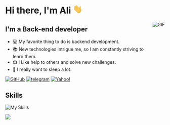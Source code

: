 # Hi there, I'm Ali  <img width="30px" src="https://github.com/SatYu26/SatYu26/raw/master/Assets/Hi.gif" />

<img align="right" alt="GIF" height="190px" src="https://octodex.github.com/images/Fintechtocat.png" />

## I'm a Back-end developer

- 💻 My favorite thing to do is backend development.
- 📚 New technologies intrigue me, so I am constantly striving to learn them.
- 📺 I Like help to others and solve new challenges.
- 🔴 I really want to sleep a lot.

[![GitHub](https://img.shields.io/badge/GitHub-100000?style=for-the-badge&logo=github&logoColor=white)](https://github.com/alissn)
[![telegram](https://img.shields.io/badge/Telegram-blue?style=for-the-badge&logo=telegram&logoColor=white&link=https://t.me/ssn96/)](https://t.me/ssn96/)
[![Yahoo!](https://img.shields.io/badge/Yahoo!-6001D2?style=for-the-badge&logo=Yahoo!&logoColor=white)](mailto:a_s47_1@yahoo.com)

## Skills
![My Skills](https://skillicons.dev/icons?i=php,laravel,mysql,regex,bots,docker,git,graphql,jquery,js&theme=dark)


<img src="https://imgur.com/rilHVxA.png"/>
